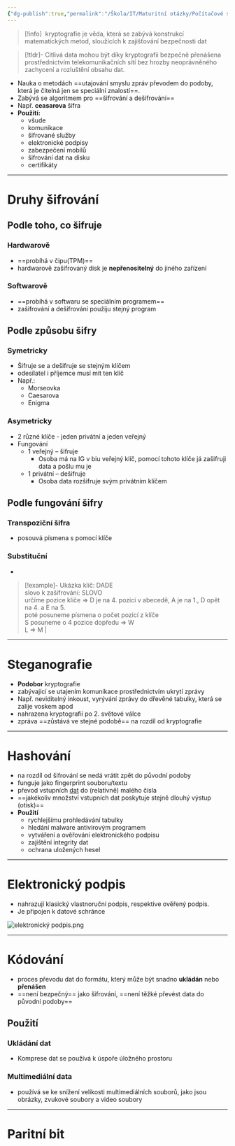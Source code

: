 ```yaml
---
{"dg-publish":true,"permalink":"/Škola/IT/Maturitní otázky/Počítačové sítě a kybernetika/Kryptografie/","tags":["IT","Maturitní_otázka"],"created":"2023-12-14T18:24:26.512+01:00","updated":"2024-05-19T17:45:41.248+02:00"}
---
```


> [!info] 
>  kryptografie je věda, která se zabývá konstrukcí matematických metod, sloužících k zajišťování bezpečnosti dat

> [!tldr]-
> Citlivá data mohou být díky kryptografii bezpečně přenášena prostřednictvím telekomunikačních sítí bez hrozby neoprávněného zachycení a rozluštění obsahu dat.
> 

- Nauka o metodách ==utajování smyslu zpráv převodem do podoby, která je čitelná jen se speciální znalostí==.
- Zabývá se algoritmem pro ==šifrování a dešifrování==
- Např. **ceasarova** šifra
- **Použití:**
	- všude
	- komunikace
	- šifrované služby
	- elektronické podpisy
	- zabezpečení mobilů
	- šifrování dat na disku
	- certifikáty
___
# Druhy šifrování
## Podle toho, co šifruje
### Hardwarově
- ==probíhá v čipu(TPM)==
- hardwarově zašifrovaný disk je **nepřenositelný** do jiného zařízení
### Softwarově
- ==probíhá v softwaru se speciálním programem==
- zašifrování a dešifrování použiju stejný program
## Podle způsobu šifry
### Symetricky
- Šifruje se a dešifruje se stejným klíčem
- odesílatel i příjemce musí mít ten klíč
- Např.:
	- Morseovka 
	- Caesarova 
	- Enigma
### Asymetricky
- 2 různé klíče - jeden privátní a jeden veřejný
- Fungování
	- 1 veřejný – šifruje
		- Osoba má na IG v biu veřejný klíč, pomocí tohoto klíče já zašifruji data a pošlu mu je
	- 1 privátní – dešifruje
		- Osoba data rozšifruje svým privátním klíčem
## Podle fungování šifry
### Transpoziční šifra
- posouvá písmena s pomocí klíče
### Substituční
- 
> [!example]- Ukázka
> klíč: DADE  
slovo k zašifrování: SLOVO  
určíme pozice klíče => D je na 4. pozici v abecedě, A je na 1., D opět na 4. a E na 5.  
poté posuneme písmena o počet pozicí z klíče  
S posuneme o 4 pozice dopředu => W  
L => M |
___
# Steganografie
- **Podobor** kryptografie
- zabývající se utajením komunikace prostřednictvím ukrytí zprávy
- Např. neviditelný inkoust, vyrývání zprávy do dřevěné tabulky, která se zalije voskem apod
- nahrazena kryptografií po 2. světové válce
- zpráva ==zůstává ve stejné podobě== na rozdíl od kryptografie

___
# Hashování
- na rozdíl od šifrování se nedá vrátit zpět do původní podoby
- funguje jako fingerprint souboru/textu
- převod vstupních [dat](Data.md) do (relativně) malého čísla
- ==jakékoliv množství vstupních dat poskytuje stejně dlouhý výstup (otisk)==
- **Použití**
	- rychlejšímu prohledávání tabulky
	- hledání malware antivirovým programem
	- vytváření a ověřování elektronického podpisu
	- zajištění integrity dat
	- ochrana uložených hesel

___
# Elektronický podpis
- nahrazují klasický vlastnoruční podpis, respektive ověřený podpis. 
- Je připojen k datové schránce

![elektronický podpis.png](/img/user/Images/elektronick%C3%BD%20podpis.png)
___
# Kódování
- proces převodu dat do formátu, který může být snadno **ukládán** nebo **přenášen**
- ==není bezpečný== jako šifrování, ==není těžké převést data do původní podoby==
## Použití
### Ukládání dat 
- Komprese dat se používá k úspoře úložného prostoru
### Multimediální data
- používá se ke snížení velikosti multimediálních souborů, jako jsou obrázky, zvukové soubory a video soubory

___
# Paritní bit